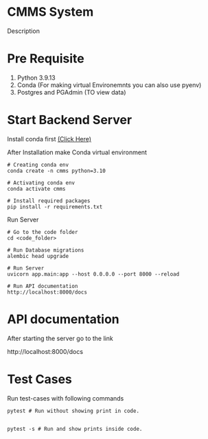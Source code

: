 # CMMS System

Description

# Pre Requisite

1. Python 3.9.13
2. Conda (For making virtual Environemnts you can also use pyenv)
3. Postgres and PGAdmin (TO view data)


# Start Backend Server

Install conda first 
[(Click Here)](https://docs.conda.io/projects/conda/en/latest/user-guide/install/index.html)

After Installation make Conda virtual environment

```
# Creating conda env
conda create -n cmms python=3.10

# Activating conda env
conda activate cmms 

# Install required packages
pip install -r requirements.txt

```

Run Server
```
# Go to the code folder
cd <code_folder>

# Run Database migrations
alembic head upgrade

# Run Server
uvicorn app.main:app --host 0.0.0.0 --port 8000 --reload

# Run API documentation
http://localhost:8000/docs
```


# API documentation

After starting the server go to the link

http://localhost:8000/docs


# Test Cases
Run test-cases with following commands
```
pytest # Run without showing print in code.


pytest -s # Run and show prints inside code.
```